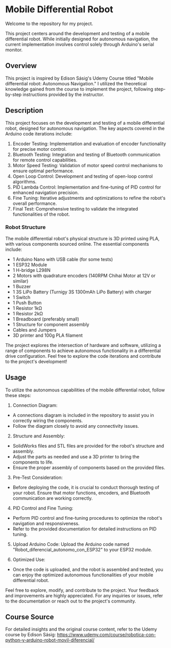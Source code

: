 # Mobile Differential Robot
Welcome to the repository for my project.

This project centers around the development and testing of a mobile differential robot. While initially designed for autonomous navigation, the current implementation involves control solely through Arduino's serial monitor.

## Overview
This project is inspired by Edison Sásig's Udemy Course titled "Mobile differential robot: Autonomous Navigation." I utilized the theoretical knowledge gained from the course to implement the project, following step-by-step instructions provided by the instructor.

## Description
This project focuses on the development and testing of a mobile differential robot, designed for autonomous navigation. The key aspects covered in the Arduino code iterations include:

1. Encoder Testing: Implementation and evaluation of encoder functionality for precise motor control.
2. Bluetooth Testing: Integration and testing of Bluetooth communication for remote control capabilities.
3. Motor Speed Testing: Validation of motor speed control mechanisms to ensure optimal performance.
4. Open Loop Control: Development and testing of open-loop control algorithms.
5. PID Lambda Control: Implementation and fine-tuning of PID control for enhanced navigation precision.
6. Fine Tuning: Iterative adjustments and optimizations to refine the robot's overall performance.
7. Final Test: Comprehensive testing to validate the integrated functionalities of the robot.

### Robot Structure
The mobile differential robot's physical structure is 3D printed using PLA, with various components sourced online. The essential components include:
- 1 Arduino Nano with USB cable (for some tests)
- 1 ESP32 Module
- 1 H-bridge L298N
- 2 Motors with quadrature encoders (140RPM Chihai Motor at 12V or similar)
- 1 Buzzer
- 1 3S LiPo Battery (Turnigy 3S 1300mAh LiPo Battery) with charger
- 1 Switch
- 1 Push Button
- 1 Resistor 1kΩ
- 1 Resistor 2kΩ
- 1 Breadboard (preferably small)
- 1 Structure for component assembly
- Cables and Jumpers
- 3D printer and 100g PLA filament

The project explores the intersection of hardware and software, utilizing a range of components to achieve autonomous functionality in a differential drive configuration. Feel free to explore the code iterations and contribute to the project's development!

## Usage 

To utilize the autonomous capabilities of the mobile differential robot, follow these steps:

1. Connection Diagram:
- A connections diagram is included in the repository to assist you in correctly wiring the components.
- Follow the diagram closely to avoid any connectivity issues.

2. Structure and Assembly:
- SolidWorks files and STL files are provided for the robot's structure and assembly.
- Adjust the parts as needed and use a 3D printer to bring the components to life.
- Ensure the proper assembly of components based on the provided files.

3. Pre-Test Consideration:
- Before deploying the code, it is crucial to conduct thorough testing of your robot.
Ensure that motor functions, encoders, and Bluetooth communication are working correctly.

4. PID Control and Fine Tuning:
- Perform PID control and fine-tuning procedures to optimize the robot's navigation and responsiveness.
- Refer to the provided documentation for detailed instructions on PID tuning.

5. Upload Arduino Code:
Upload the Arduino code named "Robot_diferencial_autonomo_con_ESP32" to your ESP32 module.

6. Optimized Use:
- Once the code is uploaded, and the robot is assembled and tested, you can enjoy the optimized autonomous functionalities of your mobile differential robot.

Feel free to explore, modify, and contribute to the project. Your feedback and improvements are highly appreciated. For any inquiries or issues, refer to the documentation or reach out to the project's community.

## Course Source
For detailed insights and the original course content, refer to the Udemy course by Edison Sásig:
https://www.udemy.com/course/robotica-con-python-y-arduino-robot-movil-diferencial/
